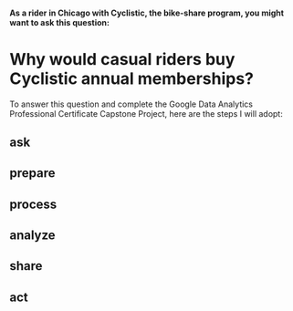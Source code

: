 
#### As a rider in Chicago with Cyclistic, the bike-share program, you might want to ask this question: 

# Why would casual riders buy Cyclistic annual memberships?

To answer this question and complete the Google Data Analytics Professional Certificate Capstone Project, here are the steps I will adopt:

## ask

## prepare

## process

## analyze

## share

## act


